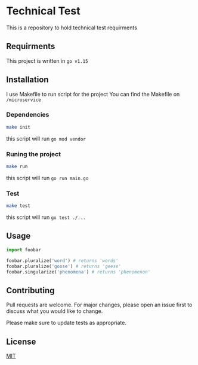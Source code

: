 # Technical Test

This is a repository to hold technical test requirments

## Requirments

This project is written in `go v1.15`

## Installation

I use Makefile to run script for the project
You can find the Makefile on `/microservice`

### Dependencies

```bash
make init
```
this script will run `go mod vendor`

### Runing the project

```bash
make run
```
this script will run `go run main.go`

### Test

```bash
make test
```
this script will run `go test ./...`


## Usage

```python
import foobar

foobar.pluralize('word') # returns 'words'
foobar.pluralize('goose') # returns 'geese'
foobar.singularize('phenomena') # returns 'phenomenon'
```

## Contributing
Pull requests are welcome. For major changes, please open an issue first to discuss what you would like to change.

Please make sure to update tests as appropriate.

## License
[MIT](https://choosealicense.com/licenses/mit/)